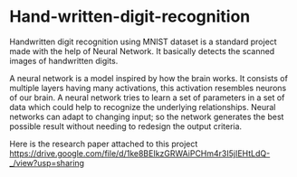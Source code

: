 # Hand-written-digit-recognition

Handwritten digit recognition using MNIST dataset is a standard project made with the help of Neural Network. It basically detects the scanned images of handwritten digits. 

A neural network is a model inspired by how the brain works. It consists of multiple layers having many activations, this activation resembles neurons of our brain. A neural network tries to learn a set of parameters in a set of data which could help to recognize the underlying relationships. Neural networks can adapt to changing input; so the network generates the best possible result without needing to redesign the output criteria.

Here is the research paper attached to this project
https://drive.google.com/file/d/1ke8BEIkzGRWAiPCHm4r3I5jIEHtLdQ-_/view?usp=sharing
